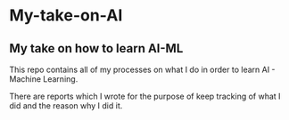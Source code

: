# My-take-on-AI
My take on how to learn AI-ML
---------------------------------------------
This repo contains all of my processes on what I do in order to learn AI - Machine Learning.

There are reports which I wrote for the purpose of keep tracking of what I did and the reason why I did it.
